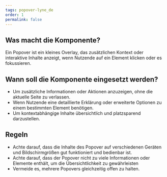 ```yaml
---
tags: popover-lyne_de
order: 1
permalink: false
---
```


## Was macht die Komponente?
Ein Popover ist ein kleines Overlay, das zusätzlichen Kontext oder interaktive Inhalte anzeigt, wenn Nutzende auf ein Element klicken oder es fokussieren.

## Wann soll die Komponente eingesetzt werden?
* Um zusätzliche Informationen oder Aktionen anzuzeigen, ohne die aktuelle Seite zu verlassen.
* Wenn Nutzende eine detaillierte Erklärung oder erweiterte Optionen zu einem bestimmten Element benötigen.
* Um kontextabhängige Inhalte übersichtlich und platzsparend darzustellen.

## Regeln
* Achte darauf, dass die Inhalte des Popover auf verschiedenen Geräten und Bildschirmgrößen gut funktioniert und bedienbar ist. 
* Achte darauf, dass der Popover nicht zu viele Informationen oder Elemente enthält, um die Übersichtlichkeit zu gewährleisten
* Vermeide es, mehrere Popovers gleichzeitig offen zu halten.